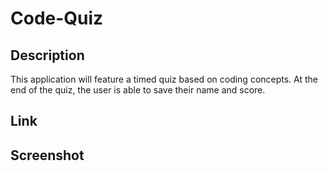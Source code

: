 # Code-Quiz
## Description
This application will feature a timed quiz based on coding concepts. At the end of the quiz, the user is able to save their name and score.

## Link
## Screenshot